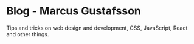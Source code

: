 # Blog - Marcus Gustafsson
Tips and tricks on web design and development, CSS, JavaScript, React and other things.
